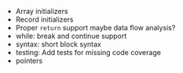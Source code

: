 - Array initializers
- Record initializers
- Proper `return` support maybe data flow analysis?
- while: break and continue support
- syntax: short block syntax
- testing: Add tests for missing code coverage
- pointers